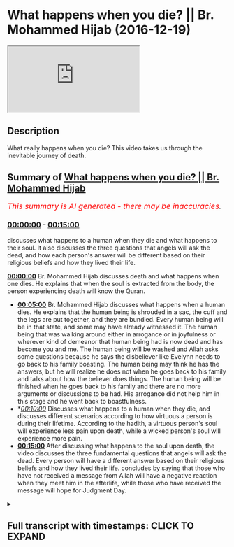 # What happens when you die? || Br. Mohammed Hijab (2016-12-19)

<iframe loading='lazy' src='https://www.youtube.com/embed/UWaMAL6liew'></iframe>

## Description

What really happens when you die? This video takes us through the inevitable journey of death.

## Summary of [What happens when you die? || Br. Mohammed Hijab](https://www.youtube.com/watch?v=UWaMAL6liew)


*<span style="color:red; font-size:125%">This summary is AI generated - there may be inaccuracies</span>. [](/)*

### [00:00:00](https://www.youtube.com/watch?v=UWaMAL6liew&t=0) - [00:15:00](https://www.youtube.com/watch?v=UWaMAL6liew&t=900)

 discusses what happens to a human when they die and what happens to their soul. It also discusses the three questions that angels will ask the dead, and how each person's answer will be different based on their religious beliefs and how they lived their life.

**[00:00:00](https://www.youtube.com/watch?v=UWaMAL6liew&t=0)**  Br. Mohammed Hijab discusses death and what happens when one dies. He explains that when the soul is extracted from the body, the person experiencing death will know the Quran.
* **[00:05:00](https://www.youtube.com/watch?v=UWaMAL6liew&t=300)**  Br. Mohammed Hijab discusses what happens when a human dies. He explains that the human being is shrouded in a sac, the cuff and the legs are put together, and they are bundled. Every human being will be in that state, and some may have already witnessed it. The human being that was walking around either in arrogance or in joyfulness or wherever kind of demeanor that human being had is now dead and has become you and me. The human being will be washed and Allah asks some questions because he says the disbeliever like Evelynn needs to go back to his family boasting. The human being may think he has the answers, but he will realize he does not when he goes back to his family and talks about how the believer does things. The human being will be finished when he goes back to his family and there are no more arguments or discussions to be had. His arrogance did not help him in this stage and he went back to boastfulness.
* **[00:10:00](https://www.youtube.com/watch?v=UWaMAL6liew&t=600)* Discusses what happens to a human when they die, and discusses different scenarios according to how virtuous a person is during their lifetime. According to the hadith, a virtuous person's soul will experience less pain upon death, while a wicked person's soul will experience more pain.
* **[00:15:00](https://www.youtube.com/watch?v=UWaMAL6liew&t=900)** After discussing what happens to the soul upon death, the video discusses the three fundamental questions that angels will ask the dead. Every person will have a different answer based on their religious beliefs and how they lived their life.  concludes by saying that those who have not received a message from Allah will have a negative reaction when they meet him in the afterlife, while those who have received the message will hope for Judgment Day.

<details><summary><h2>Full transcript with timestamps: CLICK TO EXPAND</h2></summary>

[0:00:00](https://youtu.be/UWaMAL6liew?t=0) I feel so dirty would you be honest a  
[0:00:15](https://youtu.be/UWaMAL6liew?t=15) few  
[0:00:15](https://youtu.be/UWaMAL6liew?t=15) nakawara he said oh la la la la la la  
[0:00:20](https://youtu.be/UWaMAL6liew?t=20) sharika lah la shadow and Mohammad and I  
[0:00:22](https://youtu.be/UWaMAL6liew?t=22) would or a solo or that today we're  
[0:00:26](https://youtu.be/UWaMAL6liew?t=26) going to speak about death this is what  
[0:00:29](https://youtu.be/UWaMAL6liew?t=29) the brothers the organizers have told me  
[0:00:32](https://youtu.be/UWaMAL6liew?t=32) to speak about so I'm gonna honor the  
[0:00:35](https://youtu.be/UWaMAL6liew?t=35) Angela and speak about death let's get  
[0:00:38](https://youtu.be/UWaMAL6liew?t=38) to the stage of death death happens as  
[0:00:42](https://youtu.be/UWaMAL6liew?t=42) we said the atheist in his mind frame he  
[0:00:44](https://youtu.be/UWaMAL6liew?t=44) has no explanation for why we're alive  
[0:00:47](https://youtu.be/UWaMAL6liew?t=47) he doesn't know so if you ask him how do  
[0:00:49](https://youtu.be/UWaMAL6liew?t=49) we die he's gonna give you a biological  
[0:00:51](https://youtu.be/UWaMAL6liew?t=51) answer though you know the heart stops  
[0:00:53](https://youtu.be/UWaMAL6liew?t=53) okay thank you very much we know that  
[0:00:56](https://youtu.be/UWaMAL6liew?t=56) happens but is there anything else that  
[0:00:58](https://youtu.be/UWaMAL6liew?t=58) happens no we don't know okay well let  
[0:01:01](https://youtu.be/UWaMAL6liew?t=61) me tell you then right  
[0:01:02](https://youtu.be/UWaMAL6liew?t=62) the answer is this that consciousness is  
[0:01:06](https://youtu.be/UWaMAL6liew?t=66) explained through our oh yes Aluna can  
[0:01:09](https://youtu.be/UWaMAL6liew?t=69) draw a lost planet Allah says in the  
[0:01:12](https://youtu.be/UWaMAL6liew?t=72) Quran they ask you about the soul and  
[0:01:14](https://youtu.be/UWaMAL6liew?t=74) they say the soul is from the decree of  
[0:01:16](https://youtu.be/UWaMAL6liew?t=76) your Lord and you won't know you won't  
[0:01:18](https://youtu.be/UWaMAL6liew?t=78) be given up knowledge of it except for a  
[0:01:19](https://youtu.be/UWaMAL6liew?t=79) little bit yeah so in other words the  
[0:01:23](https://youtu.be/UWaMAL6liew?t=83) reason why we're alive is because allah  
[0:01:25](https://youtu.be/UWaMAL6liew?t=85) subhanaw taala  
[0:01:26](https://youtu.be/UWaMAL6liew?t=86) has given us a soul which was breathed  
[0:01:28](https://youtu.be/UWaMAL6liew?t=88) into us in our infinite sages when were  
[0:01:31](https://youtu.be/UWaMAL6liew?t=91) in the mother's womb now what is this  
[0:01:37](https://youtu.be/UWaMAL6liew?t=97) extraction then that takes place at  
[0:01:38](https://youtu.be/UWaMAL6liew?t=98) death how does it take place and then  
[0:01:41](https://youtu.be/UWaMAL6liew?t=101) what would happen when you die  
[0:01:42](https://youtu.be/UWaMAL6liew?t=102) physically speaking and metaphysically  
[0:01:46](https://youtu.be/UWaMAL6liew?t=106) speaking the extraction process is a  
[0:01:51](https://youtu.be/UWaMAL6liew?t=111) process which everybody will feel the  
[0:01:56](https://youtu.be/UWaMAL6liew?t=116) raw will be extracted from the human  
[0:01:58](https://youtu.be/UWaMAL6liew?t=118) being the raw the soul will be taken  
[0:02:03](https://youtu.be/UWaMAL6liew?t=123) away from the human being extracted from  
[0:02:06](https://youtu.be/UWaMAL6liew?t=126) the human being  
[0:02:09](https://youtu.be/UWaMAL6liew?t=129) and when that happens the human being  
[0:02:12](https://youtu.be/UWaMAL6liew?t=132) will enter a different realm just as  
[0:02:15](https://youtu.be/UWaMAL6liew?t=135) when he sleeps  
[0:02:17](https://youtu.be/UWaMAL6liew?t=137) he can sleep he can dream and think  
[0:02:20](https://youtu.be/UWaMAL6liew?t=140) about and taste new things just like  
[0:02:22](https://youtu.be/UWaMAL6liew?t=142) that the human being will move into a la  
[0:02:25](https://youtu.be/UWaMAL6liew?t=145) mujer to dunya the hassles are here from  
[0:02:28](https://youtu.be/UWaMAL6liew?t=148) here from the worldly life to the bars  
[0:02:31](https://youtu.be/UWaMAL6liew?t=151) of life yeah  
[0:02:33](https://youtu.be/UWaMAL6liew?t=153) so what is this bars of life what's  
[0:02:35](https://youtu.be/UWaMAL6liew?t=155) going on okay let's talk about it  
[0:02:39](https://youtu.be/UWaMAL6liew?t=159) allah subhanho wa taala in a sort of  
[0:02:43](https://youtu.be/UWaMAL6liew?t=163) most of you know and as that he talks  
[0:02:44](https://youtu.be/UWaMAL6liew?t=164) about energy at a lot of them of her  
[0:02:46](https://youtu.be/UWaMAL6liew?t=166) students a Nazarite are the angels that  
[0:02:49](https://youtu.be/UWaMAL6liew?t=169) take away your soul allah subhanaw taala  
[0:02:56](https://youtu.be/UWaMAL6liew?t=176) is not karana Siddiqui Emma in the 75th  
[0:02:58](https://youtu.be/UWaMAL6liew?t=178) or of the Quran he says Kalavati  
[0:03:08](https://youtu.be/UWaMAL6liew?t=188) tow-rope in lemon  
[0:03:12](https://youtu.be/UWaMAL6liew?t=192) [Music]  
[0:03:17](https://youtu.be/UWaMAL6liew?t=197) that when the soul reaches a Taraki  
[0:03:22](https://youtu.be/UWaMAL6liew?t=202) which is where the Hulk is now the Hulk  
[0:03:26](https://youtu.be/UWaMAL6liew?t=206) is visible raka is a thermal Hulk which  
[0:03:29](https://youtu.be/UWaMAL6liew?t=209) means the throat now just imagine for a  
[0:03:31](https://youtu.be/UWaMAL6liew?t=211) second that the human being the soul of  
[0:03:37](https://youtu.be/UWaMAL6liew?t=217) the human being is ascending upward yes  
[0:03:41](https://youtu.be/UWaMAL6liew?t=221) there's something that that human being  
[0:03:43](https://youtu.be/UWaMAL6liew?t=223) is feeling where there is an ascension  
[0:03:47](https://youtu.be/UWaMAL6liew?t=227) you feel something moving up your body  
[0:03:49](https://youtu.be/UWaMAL6liew?t=229) and it reaches the throat just think  
[0:03:56](https://youtu.be/UWaMAL6liew?t=236) about how that will feel well then the  
[0:04:07](https://youtu.be/UWaMAL6liew?t=247) person who is dying and that rate that  
[0:04:11](https://youtu.be/UWaMAL6liew?t=251) person will know the Quran says that  
[0:04:14](https://youtu.be/UWaMAL6liew?t=254) this is the separation al-farouq means  
[0:04:17](https://youtu.be/UWaMAL6liew?t=257) the separation meaning from this world  
[0:04:21](https://youtu.be/UWaMAL6liew?t=261) that person when the soul distinct they  
[0:04:25](https://youtu.be/UWaMAL6liew?t=265) denied this thing they didn't want to  
[0:04:27](https://youtu.be/UWaMAL6liew?t=267) take into consideration it reaches up to  
[0:04:30](https://youtu.be/UWaMAL6liew?t=270) the throat and he feels it in that area  
[0:04:37](https://youtu.be/UWaMAL6liew?t=277) he will know that this is over  
[0:04:43](https://youtu.be/UWaMAL6liew?t=283) this will happen to you this will happen  
[0:04:47](https://youtu.be/UWaMAL6liew?t=287) to me and this will happen to our  
[0:04:49](https://youtu.be/UWaMAL6liew?t=289) parents  
[0:04:52](https://youtu.be/UWaMAL6liew?t=292) well the fatty sir promise  
[0:05:02](https://youtu.be/UWaMAL6liew?t=302) we fast forward now  
[0:05:05](https://youtu.be/UWaMAL6liew?t=305) the human being is shrouded a sac is the  
[0:05:09](https://youtu.be/UWaMAL6liew?t=309) cuff the CAF's or the legs are put  
[0:05:14](https://youtu.be/UWaMAL6liew?t=314) together are bundled are shrouded they  
[0:05:21](https://youtu.be/UWaMAL6liew?t=321) are bundled every human being will be in  
[0:05:26](https://youtu.be/UWaMAL6liew?t=326) that state we might have to witness our  
[0:05:30](https://youtu.be/UWaMAL6liew?t=330) parents in that state or our children in  
[0:05:34](https://youtu.be/UWaMAL6liew?t=334) that state we don't know who will come  
[0:05:36](https://youtu.be/UWaMAL6liew?t=336) first we may have already witnessed this  
[0:05:41](https://youtu.be/UWaMAL6liew?t=341) the human being that was walking around  
[0:05:46](https://youtu.be/UWaMAL6liew?t=346) either in arrogance or in joyfulness or  
[0:05:51](https://youtu.be/UWaMAL6liew?t=351) wherever kind of demeanor that human  
[0:05:53](https://youtu.be/UWaMAL6liew?t=353) being had joking laughing smiling eating  
[0:05:57](https://youtu.be/UWaMAL6liew?t=357) sleeping waking up going to school  
[0:06:00](https://youtu.be/UWaMAL6liew?t=360) coming back memories not human being now  
[0:06:07](https://youtu.be/UWaMAL6liew?t=367) has died and that human being will be  
[0:06:12](https://youtu.be/UWaMAL6liew?t=372) you and me the human being will be  
[0:06:17](https://youtu.be/UWaMAL6liew?t=377) shrouded into a white garment will be  
[0:06:24](https://youtu.be/UWaMAL6liew?t=384) washed  
[0:06:27](https://youtu.be/UWaMAL6liew?t=387) the human being will be washed and you  
[0:06:32](https://youtu.be/UWaMAL6liew?t=392) know what happens when they wash the  
[0:06:33](https://youtu.be/UWaMAL6liew?t=393) human being they must ensure that the  
[0:06:39](https://youtu.be/UWaMAL6liew?t=399) the anus of the human being has  
[0:06:41](https://youtu.be/UWaMAL6liew?t=401) something inside of it like a cotton  
[0:06:43](https://youtu.be/UWaMAL6liew?t=403) wool or something so he doesn't so  
[0:06:45](https://youtu.be/UWaMAL6liew?t=405) things don't come out of him and they  
[0:06:48](https://youtu.be/UWaMAL6liew?t=408) will close his eyes or her eyes they  
[0:06:51](https://youtu.be/UWaMAL6liew?t=411) were washed out human being the human  
[0:06:54](https://youtu.be/UWaMAL6liew?t=414) being will be carried by people that  
[0:06:57](https://youtu.be/UWaMAL6liew?t=417) human being cannot do anything anymore  
[0:07:02](https://youtu.be/UWaMAL6liew?t=422) the food that that human being ate the  
[0:07:06](https://youtu.be/UWaMAL6liew?t=426) drink that human being drank everything  
[0:07:10](https://youtu.be/UWaMAL6liew?t=430) that human being did it's not gonna help  
[0:07:14](https://youtu.be/UWaMAL6liew?t=434) that human being unless it's good deeds  
[0:07:18](https://youtu.be/UWaMAL6liew?t=438) this is what happens to humans but Allah  
[0:07:25](https://youtu.be/UWaMAL6liew?t=445) subhana WA Ta'ala he continues he says  
[0:07:30](https://youtu.be/UWaMAL6liew?t=450) in Arabic I am eating in measure that a  
[0:07:38](https://youtu.be/UWaMAL6liew?t=458) human being is heading now to his Lord  
[0:07:44](https://youtu.be/UWaMAL6liew?t=464) but then he describes the archetypal  
[0:07:47](https://youtu.be/UWaMAL6liew?t=467) care that it's believer and he tells us  
[0:07:49](https://youtu.be/UWaMAL6liew?t=469) fella  
[0:07:50](https://youtu.be/UWaMAL6liew?t=470) Sadako as well he didn't give charity he  
[0:07:58](https://youtu.be/UWaMAL6liew?t=478) didn't pray well I can gather there but  
[0:08:03](https://youtu.be/UWaMAL6liew?t=483) well but he lied and he turned away he  
[0:08:10](https://youtu.be/UWaMAL6liew?t=490) said there's no such thing as the  
[0:08:11](https://youtu.be/UWaMAL6liew?t=491) afterlife he denied the rule he denied  
[0:08:16](https://youtu.be/UWaMAL6liew?t=496) the Hereafter  
[0:08:17](https://youtu.be/UWaMAL6liew?t=497) he denied the Hellfire and the heaven  
[0:08:19](https://youtu.be/UWaMAL6liew?t=499) and Allah even he even denied his own  
[0:08:22](https://youtu.be/UWaMAL6liew?t=502) self this human being depended upon  
[0:08:29](https://youtu.be/UWaMAL6liew?t=509) materialism to live it let him down in  
[0:08:33](https://youtu.be/UWaMAL6liew?t=513) this world made him depressed  
[0:08:37](https://youtu.be/UWaMAL6liew?t=517) and no doubt I'd let him down once again  
[0:08:46](https://youtu.be/UWaMAL6liew?t=526) and then Allah asks the human being now  
[0:08:48](https://youtu.be/UWaMAL6liew?t=528) some questions because he says falafel  
[0:08:54](https://youtu.be/UWaMAL6liew?t=534) alike in la nieta  
[0:09:04](https://youtu.be/UWaMAL6liew?t=544) Oh like that he needs to go back to his  
[0:09:11](https://youtu.be/UWaMAL6liew?t=551) family boasting this he really thinks  
[0:09:13](https://youtu.be/UWaMAL6liew?t=553) his disbeliever he thinks he's got the  
[0:09:16](https://youtu.be/UWaMAL6liew?t=556) answers the Atheist you know he might  
[0:09:19](https://youtu.be/UWaMAL6liew?t=559) think he has the answers so he goes back  
[0:09:21](https://youtu.be/UWaMAL6liew?t=561) to his family talking about you know  
[0:09:23](https://youtu.be/UWaMAL6liew?t=563) look at these people they're going to  
[0:09:24](https://youtu.be/UWaMAL6liew?t=564) pray they do his boasting talking to his  
[0:09:29](https://youtu.be/UWaMAL6liew?t=569) family he thinks he knows the answer he  
[0:09:30](https://youtu.be/UWaMAL6liew?t=570) thinks he knows there's no answers  
[0:09:34](https://youtu.be/UWaMAL6liew?t=574) anymore he has no more answers there's  
[0:09:38](https://youtu.be/UWaMAL6liew?t=578) no answer what answer and you're dead  
[0:09:40](https://youtu.be/UWaMAL6liew?t=580) you're finished there's no arguments you  
[0:09:43](https://youtu.be/UWaMAL6liew?t=583) can make there's no arguments no one's  
[0:09:46](https://youtu.be/UWaMAL6liew?t=586) gonna hear your arguments at this stage  
[0:09:48](https://youtu.be/UWaMAL6liew?t=588) your arrogance has not helped you in  
[0:09:50](https://youtu.be/UWaMAL6liew?t=590) this stage he went back to his family in  
[0:09:56](https://youtu.be/UWaMAL6liew?t=596) boastfulness and allah subhanaw taala he  
[0:09:59](https://youtu.be/UWaMAL6liew?t=599) says yes Evelynn's and so there does  
[0:10:07](https://youtu.be/UWaMAL6liew?t=607) human-being think that he will be left  
[0:10:11](https://youtu.be/UWaMAL6liew?t=611) aimless so that bill ahead of him so  
[0:10:15](https://youtu.be/UWaMAL6liew?t=615) that means like no objective does that a  
[0:10:20](https://youtu.be/UWaMAL6liew?t=620) human being actually presume that with  
[0:10:24](https://youtu.be/UWaMAL6liew?t=624) all of his faculties and intelligence  
[0:10:26](https://youtu.be/UWaMAL6liew?t=626) and the perfect design around him and  
[0:10:30](https://youtu.be/UWaMAL6liew?t=630) all of this that for him was just a  
[0:10:34](https://youtu.be/UWaMAL6liew?t=634) aimless life let me echo not over  
[0:10:40](https://youtu.be/UWaMAL6liew?t=640) [Music]  
[0:10:43](https://youtu.be/UWaMAL6liew?t=643) was he not a sperm dropped which was  
[0:10:46](https://youtu.be/UWaMAL6liew?t=646) emitted think about it we all started as  
[0:10:52](https://youtu.be/UWaMAL6liew?t=652) a despised fluid something people have a  
[0:10:58](https://youtu.be/UWaMAL6liew?t=658) wet dream you know  
[0:10:59](https://youtu.be/UWaMAL6liew?t=659) wash your off is you sired like that and  
[0:11:01](https://youtu.be/UWaMAL6liew?t=661) I started like this despite something  
[0:11:03](https://youtu.be/UWaMAL6liew?t=663) you want to get off your clothes  
[0:11:05](https://youtu.be/UWaMAL6liew?t=665) something not clean you know although  
[0:11:09](https://youtu.be/UWaMAL6liew?t=669) from a 5th perspective there may be some  
[0:11:11](https://youtu.be/UWaMAL6liew?t=671) difference of opinion on that but you  
[0:11:14](https://youtu.be/UWaMAL6liew?t=674) know you started off in that way you  
[0:11:19](https://youtu.be/UWaMAL6liew?t=679) started off as nothing this arrogant guy  
[0:11:22](https://youtu.be/UWaMAL6liew?t=682) walking around yeah God doesn't exist  
[0:11:25](https://youtu.be/UWaMAL6liew?t=685) and you know I don't know I don't  
[0:11:27](https://youtu.be/UWaMAL6liew?t=687) believe in God you know I don't really  
[0:11:28](https://youtu.be/UWaMAL6liew?t=688) religious you you were spun do you  
[0:11:32](https://youtu.be/UWaMAL6liew?t=692) remember that I mean you are a piece of  
[0:11:35](https://youtu.be/UWaMAL6liew?t=695) sewer spam your water fluent how could  
[0:11:40](https://youtu.be/UWaMAL6liew?t=700) it be that you transform from a from  
[0:11:42](https://youtu.be/UWaMAL6liew?t=702) water watery fluid to what you are now  
[0:11:45](https://youtu.be/UWaMAL6liew?t=705) and you're questioning the the  
[0:11:48](https://youtu.be/UWaMAL6liew?t=708) transformation and the one who created  
[0:11:50](https://youtu.be/UWaMAL6liew?t=710) it who made the transformation happen  
[0:11:54](https://youtu.be/UWaMAL6liew?t=714) this guy or this girl she doesn't have  
[0:11:58](https://youtu.be/UWaMAL6liew?t=718) that self recognition clearly yeah so  
[0:12:06](https://youtu.be/UWaMAL6liew?t=726) Allah Subhanahu WA Ta'ala says the the  
[0:12:09](https://youtu.be/UWaMAL6liew?t=729) after that he created the human being  
[0:12:13](https://youtu.be/UWaMAL6liew?t=733) like that Ellie said early kamijo did  
[0:12:17](https://youtu.be/UWaMAL6liew?t=737) another you know is that same Lord thou  
[0:12:24](https://youtu.be/UWaMAL6liew?t=744) created you from a sperm not able to  
[0:12:30](https://youtu.be/UWaMAL6liew?t=750) revive you after you're dead or revive  
[0:12:33](https://youtu.be/UWaMAL6liew?t=753) the dead generally speaking why not how  
[0:12:36](https://youtu.be/UWaMAL6liew?t=756) does that even make sense  
[0:12:40](https://youtu.be/UWaMAL6liew?t=760) but we know from the hadith of Bora if  
[0:12:46](https://youtu.be/UWaMAL6liew?t=766) not a zip which is narrated in Ahmed I  
[0:12:51](https://youtu.be/UWaMAL6liew?t=771) think it's it's definitely a sahih  
[0:12:53](https://youtu.be/UWaMAL6liew?t=773) hadith and it's a very long hadith which  
[0:12:56](https://youtu.be/UWaMAL6liew?t=776) I cannot basically narrate to you all  
[0:12:59](https://youtu.be/UWaMAL6liew?t=779) today but basically it's a hadith which  
[0:13:06](https://youtu.be/UWaMAL6liew?t=786) says that there was people a man from  
[0:13:09](https://youtu.be/UWaMAL6liew?t=789) the Unser who died and the prophet  
[0:13:13](https://youtu.be/UWaMAL6liew?t=793) mohammed salah salem he went and the  
[0:13:17](https://youtu.be/UWaMAL6liew?t=797) Sahaba around your loved one whom they  
[0:13:21](https://youtu.be/UWaMAL6liew?t=801) went with him and then the prophet time  
[0:13:24](https://youtu.be/UWaMAL6liew?t=804) started to describe to us what happens  
[0:13:27](https://youtu.be/UWaMAL6liew?t=807) when you're in the cover when you're in  
[0:13:30](https://youtu.be/UWaMAL6liew?t=810) the grave because now the virtual  
[0:13:34](https://youtu.be/UWaMAL6liew?t=814) reality has changed now your life and  
[0:13:39](https://youtu.be/UWaMAL6liew?t=819) the dimensions of your life and your  
[0:13:42](https://youtu.be/UWaMAL6liew?t=822) functionality as a human being all of  
[0:13:45](https://youtu.be/UWaMAL6liew?t=825) that has transformed now you're entering  
[0:13:50](https://youtu.be/UWaMAL6liew?t=830) a different world and Allah has revealed  
[0:13:52](https://youtu.be/UWaMAL6liew?t=832) to us through his messenger  
[0:13:54](https://youtu.be/UWaMAL6liew?t=834) what kind of world that is so he says to  
[0:13:57](https://youtu.be/UWaMAL6liew?t=837) us he says to us that when the human  
[0:14:02](https://youtu.be/UWaMAL6liew?t=842) being is tells us first how the human  
[0:14:06](https://youtu.be/UWaMAL6liew?t=846) beings soul is extracted and the human  
[0:14:10](https://youtu.be/UWaMAL6liew?t=850) beings soul is extracted in two  
[0:14:14](https://youtu.be/UWaMAL6liew?t=854) different ways depending upon what kind  
[0:14:16](https://youtu.be/UWaMAL6liew?t=856) of human being he is so the human being  
[0:14:19](https://youtu.be/UWaMAL6liew?t=859) if he's a good human being a Salah  
[0:14:20](https://youtu.be/UWaMAL6liew?t=860) it will be something very gentle and  
[0:14:23](https://youtu.be/UWaMAL6liew?t=863) this does not negate the fact that the  
[0:14:26](https://youtu.be/UWaMAL6liew?t=866) Prophet told us in the little boat lil  
[0:14:29](https://youtu.be/UWaMAL6liew?t=869) moti Lusaka wrought that day for death  
[0:14:32](https://youtu.be/UWaMAL6liew?t=872) there are pangs of death human beings  
[0:14:34](https://youtu.be/UWaMAL6liew?t=874) who will face some kind of pains and it  
[0:14:36](https://youtu.be/UWaMAL6liew?t=876) does not also negate the fact that when  
[0:14:41](https://youtu.be/UWaMAL6liew?t=881) the human being is in the cover that  
[0:14:45](https://youtu.be/UWaMAL6liew?t=885) there will be some kind of doctrine  
[0:14:47](https://youtu.be/UWaMAL6liew?t=887) which is some kind of pressure that  
[0:14:50](https://youtu.be/UWaMAL6liew?t=890) or some kind of dumb ma or referred to  
[0:14:53](https://youtu.be/UWaMAL6liew?t=893) as some kind of pressure he will feel a  
[0:14:55](https://youtu.be/UWaMAL6liew?t=895) kind of pressure in the first instance  
[0:14:59](https://youtu.be/UWaMAL6liew?t=899) but when the human beings soul is  
[0:15:02](https://youtu.be/UWaMAL6liew?t=902) extracted you can imagine how the soul  
[0:15:04](https://youtu.be/UWaMAL6liew?t=904) is extracted we explain how then  
[0:15:07](https://youtu.be/UWaMAL6liew?t=907) afterwards the human being will be  
[0:15:10](https://youtu.be/UWaMAL6liew?t=910) placed in the grave and the two angels  
[0:15:15](https://youtu.be/UWaMAL6liew?t=915) will descend munkar and nakir and these  
[0:15:19](https://youtu.be/UWaMAL6liew?t=919) two angels will ask the questions now  
[0:15:21](https://youtu.be/UWaMAL6liew?t=921) skipped through some of the things that  
[0:15:23](https://youtu.be/UWaMAL6liew?t=923) are being said like the fact that the  
[0:15:27](https://youtu.be/UWaMAL6liew?t=927) record will be checked and it will go up  
[0:15:29](https://youtu.be/UWaMAL6liew?t=929) to a lagoon and for the good people and  
[0:15:32](https://youtu.be/UWaMAL6liew?t=932) to Jean and all of this but let's get to  
[0:15:34](https://youtu.be/UWaMAL6liew?t=934) the core of it basically the two angels  
[0:15:38](https://youtu.be/UWaMAL6liew?t=938) will ask three fundamental questions and  
[0:15:42](https://youtu.be/UWaMAL6liew?t=942) everybody here should know what they are  
[0:15:46](https://youtu.be/UWaMAL6liew?t=946) and the first question is who is your  
[0:15:48](https://youtu.be/UWaMAL6liew?t=948) Lord and so the person who practiced how  
[0:15:54](https://youtu.be/UWaMAL6liew?t=954) hate the person who didn't forget his  
[0:15:59](https://youtu.be/UWaMAL6liew?t=959) roots is fatahna because every human  
[0:16:01](https://youtu.be/UWaMAL6liew?t=961) being is coulomb alluding you learn life  
[0:16:04](https://youtu.be/UWaMAL6liew?t=964) eternity every human being that's a born  
[0:16:06](https://youtu.be/UWaMAL6liew?t=966) he's born on the feet on the person who  
[0:16:08](https://youtu.be/UWaMAL6liew?t=968) remembered the purpose of life and  
[0:16:11](https://youtu.be/UWaMAL6liew?t=971) practiced the purpose of life this human  
[0:16:13](https://youtu.be/UWaMAL6liew?t=973) being will answer Allah whether he's  
[0:16:16](https://youtu.be/UWaMAL6liew?t=976) illiterate who doesn't understand or  
[0:16:18](https://youtu.be/UWaMAL6liew?t=978) whatever he will still who we get answer  
[0:16:20](https://youtu.be/UWaMAL6liew?t=980) Allah and the second question that will  
[0:16:24](https://youtu.be/UWaMAL6liew?t=984) be asked is what is your religion and  
[0:16:27](https://youtu.be/UWaMAL6liew?t=987) that the person  
[0:16:30](https://youtu.be/UWaMAL6liew?t=990) who lived according to the laws of Allah  
[0:16:33](https://youtu.be/UWaMAL6liew?t=993) subhana WA Ta'ala who submitted his  
[0:16:35](https://youtu.be/UWaMAL6liew?t=995) world so Allah will reply Islam but wait  
[0:16:38](https://youtu.be/UWaMAL6liew?t=998) a minute the disbeliever he will have a  
[0:16:41](https://youtu.be/UWaMAL6liew?t=1001) good time you'll say listen what about  
[0:16:43](https://youtu.be/UWaMAL6liew?t=1003) those individuals that didn't hear about  
[0:16:46](https://youtu.be/UWaMAL6liew?t=1006) your prophet and that didn't know  
[0:16:49](https://youtu.be/UWaMAL6liew?t=1009) anything about anything you telling me  
[0:16:51](https://youtu.be/UWaMAL6liew?t=1011) they're gonna go to hell say hold on I'm  
[0:16:55](https://youtu.be/UWaMAL6liew?t=1015) gonna say anything yet of that nature  
[0:16:56](https://youtu.be/UWaMAL6liew?t=1016) let's proceed to the third question and  
[0:16:58](https://youtu.be/UWaMAL6liew?t=1018) I'll come back to you now objection the  
[0:17:02](https://youtu.be/UWaMAL6liew?t=1022) fifth question is who was that man that  
[0:17:03](https://youtu.be/UWaMAL6liew?t=1023) was sent to you or who is the Prophet  
[0:17:06](https://youtu.be/UWaMAL6liew?t=1026) and so the Muslims will reply according  
[0:17:09](https://youtu.be/UWaMAL6liew?t=1029) to their time so we will say Muhammad's  
[0:17:12](https://youtu.be/UWaMAL6liew?t=1032) of Allah Holi or sullen people of Jesus  
[0:17:14](https://youtu.be/UWaMAL6liew?t=1034) they'll say Jesus and they will not  
[0:17:19](https://youtu.be/UWaMAL6liew?t=1039) answer Allah when they asked who was  
[0:17:22](https://youtu.be/UWaMAL6liew?t=1042) Jesus when they asked who is your Lord  
[0:17:24](https://youtu.be/UWaMAL6liew?t=1044) they will not answer that so they were  
[0:17:27](https://youtu.be/UWaMAL6liew?t=1047) answer Jesus or it could be Abraham what  
[0:17:32](https://youtu.be/UWaMAL6liew?t=1052) could be Moses or whatever and we know  
[0:17:35](https://youtu.be/UWaMAL6liew?t=1055) just to go back to what we were saying  
[0:17:38](https://youtu.be/UWaMAL6liew?t=1058) that those people who have not been  
[0:17:39](https://youtu.be/UWaMAL6liew?t=1059) received a message or that the message  
[0:17:41](https://youtu.be/UWaMAL6liew?t=1061) may have been distorted or something  
[0:17:43](https://youtu.be/UWaMAL6liew?t=1063) faraway land the Allah may they called  
[0:17:46](https://youtu.be/UWaMAL6liew?t=1066) these people mean a hill fitara  
[0:17:47](https://youtu.be/UWaMAL6liew?t=1067) fitzrobert a place at the top so it's  
[0:17:50](https://youtu.be/UWaMAL6liew?t=1070) all photography yeah Fatah is the time  
[0:17:53](https://youtu.be/UWaMAL6liew?t=1073) period when I have a Fatah  
[0:17:55](https://youtu.be/UWaMAL6liew?t=1075) Fatah so these people because there's a  
[0:17:57](https://youtu.be/UWaMAL6liew?t=1077) verse in surah to mérida and that says  
[0:18:00](https://youtu.be/UWaMAL6liew?t=1080) that Allah sent the Prophet is like in a  
[0:18:05](https://youtu.be/UWaMAL6liew?t=1085) Fatah which means an in Qatar period  
[0:18:07](https://youtu.be/UWaMAL6liew?t=1087) like the time where there's no prophets  
[0:18:08](https://youtu.be/UWaMAL6liew?t=1088) after that period became so in other  
[0:18:11](https://youtu.be/UWaMAL6liew?t=1091) words from that some people I can look a  
[0:18:12](https://youtu.be/UWaMAL6liew?t=1092) fear and others they say that if the  
[0:18:16](https://youtu.be/UWaMAL6liew?t=1096) person has not received the message they  
[0:18:17](https://youtu.be/UWaMAL6liew?t=1097) may have been they may be given a trial  
[0:18:19](https://youtu.be/UWaMAL6liew?t=1099) independently on the day of judgment so  
[0:18:21](https://youtu.be/UWaMAL6liew?t=1101) it's not like allah subhanaw taala is  
[0:18:22](https://youtu.be/UWaMAL6liew?t=1102) unjust he doesn't know these realities  
[0:18:24](https://youtu.be/UWaMAL6liew?t=1104) of people's environment see you will  
[0:18:26](https://youtu.be/UWaMAL6liew?t=1106) trial people in accordance with their  
[0:18:27](https://youtu.be/UWaMAL6liew?t=1107) environment you see so it's not just  
[0:18:30](https://youtu.be/UWaMAL6liew?t=1110) it's not like that we don't believe in  
[0:18:32](https://youtu.be/UWaMAL6liew?t=1112) you know oh this person has not heard of  
[0:18:34](https://youtu.be/UWaMAL6liew?t=1114) is you know  
[0:18:35](https://youtu.be/UWaMAL6liew?t=1115) it's not like this but let's go back to  
[0:18:38](https://youtu.be/UWaMAL6liew?t=1118) the what we're talking about after that  
[0:18:41](https://youtu.be/UWaMAL6liew?t=1121) then you have for the person who is  
[0:18:44](https://youtu.be/UWaMAL6liew?t=1124) pious literally you have a kind of  
[0:18:49](https://youtu.be/UWaMAL6liew?t=1129) realization of where they're gonna go  
[0:18:51](https://youtu.be/UWaMAL6liew?t=1131) afterwards they know what's gonna happen  
[0:18:54](https://youtu.be/UWaMAL6liew?t=1134) to them which is good things and so they  
[0:18:56](https://youtu.be/UWaMAL6liew?t=1136) they want the damn judgment to come and  
[0:18:58](https://youtu.be/UWaMAL6liew?t=1138) those individuals who don't have that  
[0:19:01](https://youtu.be/UWaMAL6liew?t=1141) and they realize what they are done a  
[0:19:04](https://youtu.be/UWaMAL6liew?t=1144) way they stand those particular  
[0:19:07](https://youtu.be/UWaMAL6liew?t=1147) individuals they will have the opposite  
[0:19:10](https://youtu.be/UWaMAL6liew?t=1150) reaction they will hope never to ever  
[0:19:13](https://youtu.be/UWaMAL6liew?t=1153) wake up from their sleep or their  
[0:19:16](https://youtu.be/UWaMAL6liew?t=1156) slumbers never to be reawakened we  
[0:19:19](https://youtu.be/UWaMAL6liew?t=1159) revitalized rejuvenate it never to be  
[0:19:24](https://youtu.be/UWaMAL6liew?t=1164) reassembled but that is of course what  
[0:19:27](https://youtu.be/UWaMAL6liew?t=1167) would happen what will happen now  
</details>